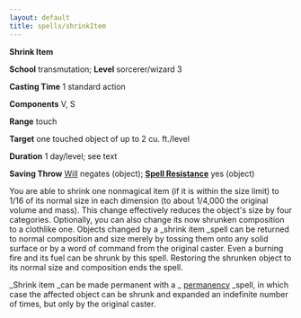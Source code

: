 ```yaml
---
layout: default
title: spells/shrinkItem
---
```

 **Shrink Item**

**School** transmutation; **Level** sorcerer/wizard 3

**Casting Time** 1 standard action

**Components** V, S

**Range** touch

**Target** one touched object of up to 2 cu. ft./level

**Duration** 1 day/level; see text

**Saving Throw** [Will](../combat#_will) negates (object); **[Spell Resistance](../glossary#_spell-resistance)** yes (object)

You are able to shrink one nonmagical item (if it is within the size limit) to 1/16 of its normal size in each dimension (to about 1/4,000 the original volume and mass). This change effectively reduces the object's size by four categories. Optionally, you can also change its now shrunken composition to a clothlike one. Objects changed by a _shrink item _spell can be returned to normal composition and size merely by tossing them onto any solid surface or by a word of command from the original caster. Even a burning fire and its fuel can be shrunk by this spell. Restoring the shrunken object to its normal size and composition ends the spell.

_Shrink item _can be made permanent with a _ [permanency](permanency#_permanency) _spell, in which case the affected object can be shrunk and expanded an indefinite number of times, but only by the original caster.

